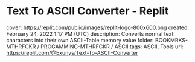 # Text To ASCII Converter - Replit

cover: https://replit.com/public/images/replit-logo-800x600.png
created: February 24, 2022 1:17 PM (UTC)
description: Converts normal text characters into their own ASCII-Table memory value
folder: BOOKMRKS-MTHRFCKR / PROGAMMING-MTHRFCKR / ASCII
tags: ASCII, Tools
url: https://replit.com/@Exunys/Text-To-ASCII-Converter